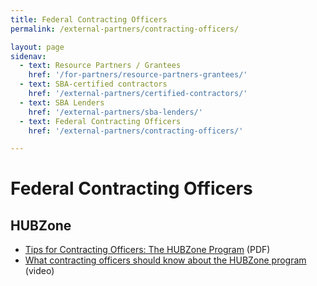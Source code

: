 ```yaml
---
title: Federal Contracting Officers
permalink: /external-partners/contracting-officers/

layout: page
sidenav:
  - text: Resource Partners / Grantees
    href: '/for-partners/resource-partners-grantees/'
  - text: SBA-certified contractors
    href: '/external-partners/certified-contractors/'
  - text: SBA Lenders
    href: '/external-partners/sba-lenders/'
  - text: Federal Contracting Officers
    href: '/external-partners/contracting-officers/'

---
```


# Federal Contracting Officers


## HUBZone

<ul>
<li><a href="{{ site.baseurl }}/assets/sba/contracting-officers/Tips-COs-HUBZoneProgram-508.pdf"m title="PDF flyer">Tips for Contracting Officers: The HUBZone Program</a> (PDF)</li>

<li><a href="https://youtu.be/9RRq9DUItfU" title="YouTube video">What contracting officers should know about the HUBZone program</a> (video)</li>
</ul>
